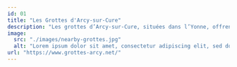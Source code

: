 ```yaml
---
id: 01
title: "Les Grottes d'Arcy-sur-Cure"
description: "Les grottes d’Arcy-sur-Cure, situées dans l’Yonne, offrent un voyage fascinant à travers 300 000 ans d’histoire humaine, abritant des peintures pariétales vieilles de 28 000 ans, parmi les plus anciennes accessibles au public en France. Ce site préhistorique majeur, classé Monument historique, dévoile également des formations calcaires spectaculaires et un riche patrimoine archéologique, témoignant de la présence de Néandertaliens et d’Homo sapiens."
image: 
  src: "./images/nearby-grottes.jpg"
  alt: "Lorem ipsum dolor sit amet, consectetur adipiscing elit, sed do eiusmod tempor incididunt ut labore et dolore magna aliqua."
url: "https://www.grottes-arcy.net/"
---
```

